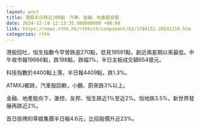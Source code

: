 ```yaml
---
layout: post
title: 港股半日跌近200點　汽車、金融、地產股受壓
date: 2024-12-19 12:13:35.000000000 +08:00
link: https://news.rthk.hk/rthk/ch/component/k2/1784151-20241219.htm
categories: rthk
---
```


港股回吐，恒生指數今早曾跌逾270點，低見19591點，創近兩星期以來最低。中午收市報19666點，跌198點，跌幅1%，半日主板成交額654億元。

科技指數於4400點上落，半日報4409點，跌1.3%。

ATMXJ都跌，汽車股回軟，小鵬、蔚來跌3%以上。

金融、地產股向下，滙控、友邦、恒生跌近1%至近2%。恒地跌3.5%，新世界發展再跌近2%。

首日掛牌的草姬集團半日報4.6元，比招股價升近23%。
